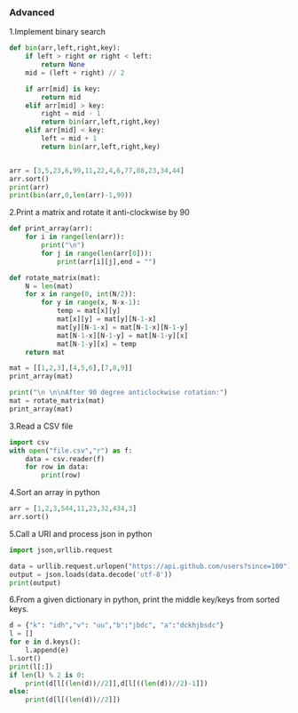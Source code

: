 ### Advanced
1.Implement binary search
```python
def bin(arr,left,right,key):
    if left > right or right < left:
        return None
    mid = (left + right) // 2

    if arr[mid] is key:
        return mid
    elif arr[mid] > key:
        right = mid - 1
        return bin(arr,left,right,key)
    elif arr[mid] < key:
        left = mid + 1
        return bin(arr,left,right,key)


arr = [3,5,23,6,99,11,22,4,6,77,88,23,34,44]
arr.sort()
print(arr)
print(bin(arr,0,len(arr)-1,99))

```
2.Print a matrix and rotate it anti-clockwise by 90
```python
def print_array(arr):
    for i in range(len(arr)):
        print("\n")
        for j in range(len(arr[0])):
            print(arr[i][j],end = "")

def rotate_matrix(mat):
    N = len(mat)
    for x in range(0, int(N/2)):
        for y in range(x, N-x-1):
            temp = mat[x][y]
            mat[x][y] = mat[y][N-1-x]
            mat[y][N-1-x] = mat[N-1-x][N-1-y]
            mat[N-1-x][N-1-y] = mat[N-1-y][x]
            mat[N-1-y][x] = temp
    return mat

mat = [[1,2,3],[4,5,6],[7,8,9]]
print_array(mat)

print("\n \n\nAfter 90 degree anticlockwise rotation:")
mat = rotate_matrix(mat)
print_array(mat)
```
3.Read a CSV file
```python
import csv
with open("file.csv","r") as f:
    data = csv.reader(f)
    for row in data:
        print(row)
```
4.Sort an array in python
```python
arr = [1,2,3,544,11,23,32,434,3]
arr.sort()
```
5.Call a URI and process json in python 
```python
import json,urllib.request

data = urllib.request.urlopen("https://api.github.com/users?since=100").read()
output = json.loads(data.decode('utf-8'))
print(output)
```
6.From a given dictionary in python, print the middle key/keys from sorted keys.
```python
d = {"k": "idh","v": "uu","b":"jbdc", "a":"dckhjbsdc"}
l = []
for e in d.keys():
    l.append(e)
l.sort()
print(l[:])
if len(l) % 2 is 0:
    print(d[l[(len(d))//2]],d[l[((len(d))//2)-1]])
else:
    print(d[l[(len(d))//2]])
```

